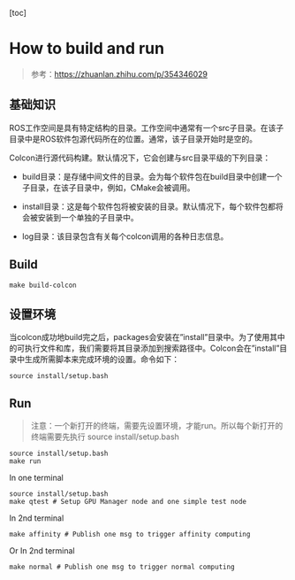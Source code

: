 [toc]
# How to build and run

> 参考：https://zhuanlan.zhihu.com/p/354346029

## 基础知识

ROS工作空间是具有特定结构的目录。工作空间中通常有一个src子目录。在该子目录中是ROS软件包源代码所在的位置。通常，该子目录开始时是空的。

Colcon进行源代码构建。默认情况下，它会创建与src目录平级的下列目录：

- build目录：是存储中间文件的目录。会为每个软件包在build目录中创建一个子目录，在该子目录中，例如，CMake会被调用。

- install目录：这是每个软件包将被安装的目录。默认情况下，每个软件包都将会被安装到一个单独的子目录中。

- log目录：该目录包含有关每个colcon调用的各种日志信息。

## Build

```shell
make build-colcon
```

## 设置环境

当colcon成功地build完之后，packages会安装在”install”目录中。为了使用其中的可执行文件和库，我们需要将其目录添加到搜索路径中。Colcon会在”install”目录中生成所需脚本来完成环境的设置。命令如下：

```shell
source install/setup.bash
```

## Run

> 注意：一个新打开的终端，需要先设置环境，才能run。所以每个新打开的终端需要先执行 source install/setup.bash

```
source install/setup.bash
make run
```

In one terminal

```shell
source install/setup.bash
make qtest # Setup GPU Manager node and one simple test node
```

In 2nd terminal
```shell
make affinity # Publish one msg to trigger affinity computing  
```
Or In 2nd terminal
```shell
make normal # Publish one msg to trigger normal computing  
```

